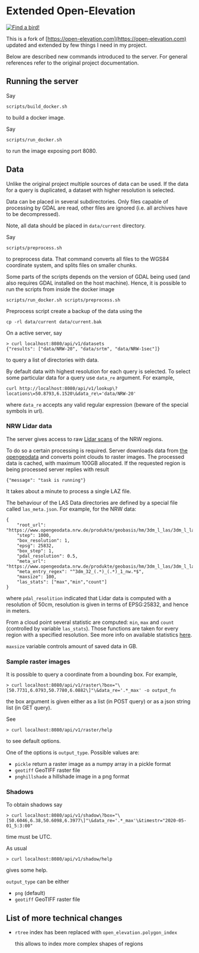 # Extended Open-Elevation

[![Find a bird!](http://img.youtube.com/vi/V_fp0V-ebKE/0.jpg)](http://www.youtube.com/watch?v=V_fp0V-ebKE)

This is a fork of
[https://open-elevation.com](https://open-elevation.com) updated and
extended by few things I need in my project.

Below are described new commands introduced to the server. For general
references refer to the original project documentation.

## Running the server

Say
```
scripts/build_docker.sh
```
to build a docker image.

Say
```
scripts/run_docker.sh
```
to run the image exposing port 8080.

## Data

Unlike the original project multiple sources of data can be used. If
the data for a query is duplicated, a dataset with higher resolution
is selected.

Data can be placed in several subdirectories. Only files capable of
processing by GDAL are read, other files are ignored (i.e. all
archives have to be decompressed).

Note, all data should be placed in `data/current` directory.

Say
```
scripts/preprocess.sh
```
to preprocess data. That command converts all files to the WGS84
coordinate system, and splits files on smaller chunks.

Some parts of the scripts depends on the version of GDAL being used
(and also requires GDAL installed on the host machine). Hence, it is
possible to run the scripts from inside the docker image
```
scripts/run_docker.sh scripts/preprocess.sh
```

Preprocess script create a backup of the data using the
```
cp -rl data/current data/current.bak
```

On a active server, say
```
> curl localhost:8080/api/v1/datasets
{"results": ["data/NRW-20", "data/srtm", "data/NRW-1sec"]}
```
to query a list of directories with data.

By default data with highest resolution for each query is selected. To
select some particular data for a query use `data_re` argument. For
example,
```
curl http://localhost:8080/api/v1/lookup\?locations\=50.8793,6.1520\&data_re\='data/NRW-20'
```
where `data_re` accepts any valid regular expression (beware of the special
symbols in url).

### NRW Lidar data

The server gives access to raw [Lidar
scans](https://www.tim-online.nrw.de/tim-online2/) of the NRW regions.

To do so a certain processing is required. Server downloads data from
[the
opengeodata](https://www.opengeodata.nrw.de/produkte/geobasis/hm/3dm_l_las/)
and converts point clouds to raster images. The processed data is
cached, with maximum 100GB allocated. If the requested region is being
processed server replies with result
```
{"message": "task is running"}
```

It takes about a minute to process a single LAZ file.

The behaviour of the LAS Data directories are defined by a special
file called `las_meta.json`. For example, for the NRW data:
```
{
    "root_url": "https://www.opengeodata.nrw.de/produkte/geobasis/hm/3dm_l_las/3dm_l_las/3dm_32_%s_%s_1_nw.laz",
    "step": 1000,
    "box_resolution": 1,
    "epsg": 25832,
    "box_step": 1,
    "pdal_resolution": 0.5,
    "meta_url": "https://www.opengeodata.nrw.de/produkte/geobasis/hm/3dm_l_las/3dm_l_las/index.json",
    "meta_entry_regex": "^3dm_32_(.*)_(.*)_1_nw.*$",
    "maxsize": 100,
    "las_stats": ["max","min","count"]
}
```
where `pdal_resolition` indicated that Lidar data is computed with a
resolution of 50cm, resolution is given in terms of EPSG:25832, and
hence in meters.

From a cloud point several statistic are computed: `min`, `max` and
`count` (controlled by variable `las_stats`). Those functions are
taken for every region with a specified resolution. See more info on
available statistics
[here](https://pdal.io/stages/writers.gdal.html#writers-gdal).

`maxsize` variable controls amount of saved data in GB.

### Sample raster images

It is possible to query a coordinate from a bounding box. For example,
```
> curl localhost:8080/api/v1/raster\?box="\[50.7731,6.0793,50.7780,6.0882\]"\&data_re='.*_max' -o output_fn
```
the box argument is given either as a list (in POST query) or as a json string list (in GET query).

See
```
> curl localhost:8080/api/v1/raster/help
```
to see default options.

One of the options is `output_type`. Possible values are:
 - `pickle` return a raster image as a numpy array in a pickle format
 - `geotiff` GeoTIFF raster file
 - `pnghillshade` a hillshade image in a png format

### Shadows

To obtain shadows say
```
> curl localhost:8080/api/v1/shadow\?box="\[50.6046,6.38,50.6098,6.3977\]"\&data_re='.*_max'\&timestr="2020-05-01_5:3:00"
```
time must be UTC.

As usual
```
> curl localhost:8080/api/v1/shadow/help
```
gives some help.

`output_type` can be either
 - `png` (default)
 - `geotiff` GeoTIFF raster file

## List of more technical changes

 - `rtree` index has been replaced with `open_elevation.polygon_index`

    this allows to index more complex shapes of regions
